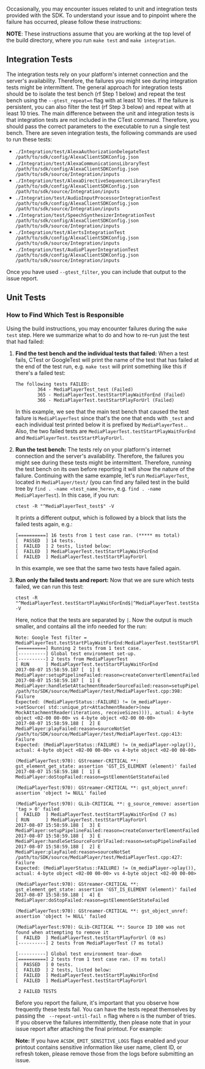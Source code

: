 Occasionally, you may encounter issues related to unit and integration tests provided with the SDK. To understand your issue and to pinpoint where the failure has occurred, please follow these instructions:

**NOTE**: These instructions assume that you are working at the top level of the build directory, where you run `make test` and `make integration`.

## Integration Tests

The integration tests rely on your platform's internet connection and the server's availability. Therefore, the failures you might see during integration tests might be intermittent. The general approach for integration tests should be to isolate the test bench (rf Step 1 below) and repeat the test bench using the `--gtest_repeat=n` flag with at least 10 tries. If the failure is persistent, you can also filter the test (rf Step 3 below) and repeat with at least 10 tries. The main difference between the unit and integration tests is that integration tests are not included in the CTest command. Therefore, you should pass the correct parameters to the executable to run a single test bench. There are seven integration tests, the following commands are used to run these tests:

* `./Integration/test/AlexaAuthorizationDelegateTest /path/to/sdk/config/AlexaClientSDKConfig.json `
* `./Integration/test/AlexaCommunicationsLibraryTest /path/to/sdk/config/AlexaClientSDKConfig.json /path/to/sdk/source/Integration/inputs`
* `./Integration/test/AlexaDirectiveSequencerLibraryTest /path/to/sdk/config/AlexaClientSDKConfig.json /path/to/sdk/source/Integration/inputs`
* `./Integration/test/AudioInputProcessorIntegrationTest /path/to/sdk/config/AlexaClientSDKConfig.json /path/to/sdk/source/Integration/inputs`
* `./Integration/test/SpeechSynthesizerIntegrationTest /path/to/sdk/config/AlexaClientSDKConfig.json /path/to/sdk/source/Integration/inputs`
* `./Integration/test/AlertsIntegrationTest /path/to/sdk/config/AlexaClientSDKConfig.json /path/to/sdk/source/Integration/inputs`
* `./Integration/test/AudioPlayerIntegrationTest /path/to/sdk/config/AlexaClientSDKConfig.json /path/to/sdk/source/Integration/inputs`

Once you have used `--gtest_filter`, you can include that output to the issue report.

## Unit Tests  

### How to Find Which Test is Responsible

Using the build instructions, you may encounter failures during the `make test` step. Here we summarize what to do and how to re-run just the test that had failed:  

1. **Find the test bench and the individual tests that failed:** When a test fails, CTest or GoogleTest will print the name of the test that has failed at the end of the test run, e.g. `make test` will print something like this if there's a failed test:  
    ```
    The following tests FAILED:
            364 - MediaPlayerTest_test (Failed)
            365 - MediaPlayerTest.testStartPlayWaitForEnd (Failed)
            366 - MediaPlayerTest.testStartPlayForUrl (Failed)
    ```
   In this example, we see that the main test bench that caused the test failure is `MediaPlayerTest` since that's the one that ends with `_test` and each individual test printed below it is prefixed by `MediaPlayerTest.`. Also, the two failed tests are `MediaPlayerTest.testStartPlayWaitForEnd` and `MediaPlayerTest.testStartPlayForUrl`.  
2. **Run the test bench:** The tests rely on your platform's internet connection and the server's availability. Therefore, the failures you might see during these tests might be intermittent. Therefore, running the test bench on its own before reporting it will show the nature of the failure. Continuing with the same example, let's run `MediaPlayerTest`, located in `MediaPlayer/test/` (you can find any failed test in the build tree by `find . -name <test_name_here>`, e.g. `find . -name MediaPlayerTest`). In this case, if you run:   
    ```
    ctest -R "^MediaPlayerTest_test$" -V
    ```
    It prints a different output, which is followed by a block that lists the failed tests again, e.g.:  
    ```
    [==========] 16 tests from 1 test case ran. (***** ms total)
    [  PASSED  ] 14 tests.
    [  FAILED  ] 2 tests, listed below:
    [  FAILED  ] MediaPlayerTest.testStartPlayWaitForEnd
    [  FAILED  ] MediaPlayerTest.testStartPlayForUrl
    ```
    In this example, we see that the same two tests have failed again.
    
3. **Run only the failed tests and report:** Now that we are sure which tests failed, we can run this test:
    ```
    ctest -R "^MediaPlayerTest.testStartPlayWaitForEnd$|^MediaPlayerTest.testStartPlayForUrl$" -V
    ```
    Here, notice that the tests are separated by `|`. Now the output is much smaller, and contains all the info needed for the run: 
    
    ```
    Note: Google Test filter = MediaPlayerTest.testStartPlayWaitForEnd:MediaPlayerTest.testStartPlayForUrl
    [==========] Running 2 tests from 1 test case.
    [----------] Global test environment set-up.
    [----------] 2 tests from MediaPlayerTest
    [ RUN      ] MediaPlayerTest.testStartPlayWaitForEnd
    2017-08-07 15:58:59.187 [  1] E MediaPlayer:setupPipelineFailed:reason=createConverterElementFailed
    2017-08-07 15:58:59.187 [  1] E MediaPlayer:handleSetAttachmentReaderSourceFailed:reason=setupPipelineFailed
    /path/to/SDK/source/MediaPlayer/test/MediaPlayerTest.cpp:398: Failure
    Expected: (MediaPlayerStatus::FAILURE) != (m_mediaPlayer->setSource( std::unique_ptr<AttachmentReader>(new MockAttachmentReader(iterations, receiveSizes)))), actual: 4-byte object <02-00 00-00> vs 4-byte object <02-00 00-00>
    2017-08-07 15:58:59.188 [  2] E MediaPlayer:playFailed:reason=sourceNotSet
    /path/to/SDK/source/MediaPlayer/test/MediaPlayerTest.cpp:413: Failure
    Expected: (MediaPlayerStatus::FAILURE) != (m_mediaPlayer->play()), actual: 4-byte object <02-00 00-00> vs 4-byte object <02-00 00-00>

    (MediaPlayerTest:970): GStreamer-CRITICAL **: gst_element_get_state: assertion 'GST_IS_ELEMENT (element)' failed
    2017-08-07 15:58:59.188 [  1] E MediaPlayer:doStopFailed:reason=gstElementGetStateFailed

    (MediaPlayerTest:970): GStreamer-CRITICAL **: gst_object_unref: assertion 'object != NULL' failed

    (MediaPlayerTest:970): GLib-CRITICAL **: g_source_remove: assertion 'tag > 0' failed
    [  FAILED  ] MediaPlayerTest.testStartPlayWaitForEnd (7 ms)
    [ RUN      ] MediaPlayerTest.testStartPlayForUrl
    2017-08-07 15:58:59.188 [  3] E MediaPlayer:setupPipelineFailed:reason=createConverterElementFailed
    2017-08-07 15:58:59.188 [  3] E MediaPlayer:handleSetSourceForUrlFailed:reason=setupPipelineFailed
    2017-08-07 15:58:59.188 [  2] E MediaPlayer:playFailed:reason=sourceNotSet
   /path/to/SDK/source/MediaPlayer/test/MediaPlayerTest.cpp:427: Failure
    Expected: (MediaPlayerStatus::FAILURE) != (m_mediaPlayer->play()), actual: 4-byte object <02-00 00-00> vs 4-byte object <02-00 00-00>

    (MediaPlayerTest:970): GStreamer-CRITICAL **: gst_element_get_state: assertion 'GST_IS_ELEMENT (element)' failed
    2017-08-07 15:58:59.188 [  4] E MediaPlayer:doStopFailed:reason=gstElementGetStateFailed

    (MediaPlayerTest:970): GStreamer-CRITICAL **: gst_object_unref: assertion 'object != NULL' failed

    (MediaPlayerTest:970): GLib-CRITICAL **: Source ID 100 was not found when attempting to remove it
    [  FAILED  ] MediaPlayerTest.testStartPlayForUrl (0 ms)
    [----------] 2 tests from MediaPlayerTest (7 ms total)

    [----------] Global test environment tear-down
    [==========] 2 tests from 1 test case ran. (7 ms total)
    [  PASSED  ] 0 tests.
    [  FAILED  ] 2 tests, listed below:
    [  FAILED  ] MediaPlayerTest.testStartPlayWaitForEnd
    [  FAILED  ] MediaPlayerTest.testStartPlayForUrl

     2 FAILED TESTS
    ```
    
    Before you report the failure, it's important that you observe how frequently these tests fail. You can have the tests repeat themselves by passing the ` --repeat-until-fail n` flag where `n` is the number of tries. If you observe the failures intermittently, then please note that in your issue report after attaching the final printout. For example:  
        
    **Note:** If you have `ACSDK_EMIT_SENSITIVE_LOGS` flags enabled and your printout contains sensitive information like user name, client ID, or refresh token, please remove those from the logs before submitting an issue.